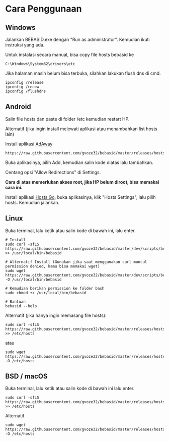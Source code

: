 # Cara Penggunaan
## Windows

Jalankan BEBASID.exe dengan "Run as administrator". Kemudian ikuti instruksi yang ada.

Untuk instalasi secara manual, bisa copy file hosts bebasid ke
```
C:\Windows\System32\drivers\etc
```
Jika halaman masih belum bisa terbuka, silahkan lakukan flush dns di cmd.

```
ipconfig /release
ipconfig /renew
ipconfig /flushdns
```

## Android

Salin file hosts dan paste di folder /etc kemudian restart HP.

Alternatif (jika ingin install melewati aplikasi atau menambahkan list hosts lain)

Install aplikasi [AdAway](https://f-droid.org/en/packages/org.adaway)

```
https://raw.githubusercontent.com/gvoze32/bebasid/master/releases/hosts
```

Buka aplikasinya, pilih Add, kemudian salin kode diatas lalu tambahkan.

Centang opsi "Allow Redirections" di Settings.

**Cara di atas memerlukan akses root, jika HP belum diroot, bisa memakai cara ini.**

Install aplikasi [Hosts Go](https://play.google.com/store/apps/details?id=dns.hosts.server.change), buka aplikasinya, klik "Hosts Settings", lalu pilih hosts. Kemudian jalankan.

## Linux

Buka terminal, lalu ketik atau salin kode di bawah ini, lalu enter.

```
# Install
sudo curl -sfLS https://raw.githubusercontent.com/gvoze32/bebasid/master/dev/scripts/bebasid.sh >> /usr/local/bin/bebasid

# Alternatif Install (Gunakan jika saat menggunakan curl muncul permission denied, kamu bisa memakai wget)
sudo wget https://raw.githubusercontent.com/gvoze32/bebasid/master/dev/scripts/bebasid.sh -O /usr/local/bin/bebasid

# Kemudian berikan permission ke folder bash
sudo chmod +x /usr/local/bin/bebasid

# Bantuan
bebasid --help
```

Alternatif (jika hanya ingin memasang file hosts):
```
sudo curl -sfLS https://raw.githubusercontent.com/gvoze32/bebasid/master/releases/hosts >> /etc/hosts
```
atau
```
sudo wget https://raw.githubusercontent.com/gvoze32/bebasid/master/releases/hosts -O /etc/hosts
```

## BSD / macOS

Buka terminal, lalu ketik atau salin kode di bawah ini lalu enter.

```
sudo curl -sfLS https://raw.githubusercontent.com/gvoze32/bebasid/master/releases/hosts >> /etc/hosts
```

Alternatif
```
sudo wget https://raw.githubusercontent.com/gvoze32/bebasid/master/releases/hosts -O /etc/hosts
```
